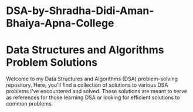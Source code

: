 # DSA-by-Shradha-Didi-Aman-Bhaiya-Apna-College

# Data Structures and Algorithms Problem Solutions

Welcome to my Data Structures and Algorithms (DSA) problem-solving repository. Here, you'll find a collection of solutions to various DSA problems 
I've encountered and solved. These solutions are meant to serve as references for those learning DSA or looking for efficient solutions to common problems.
